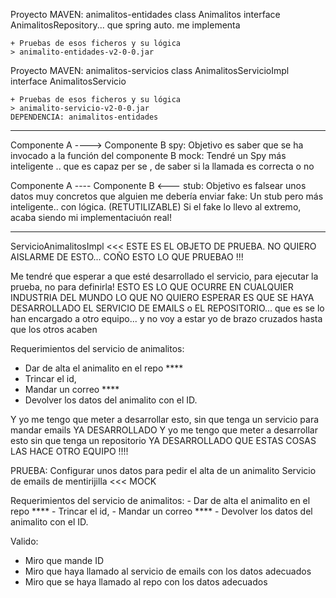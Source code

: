 
Proyecto MAVEN: animalitos-entidades
    class Animalitos
    interface AnimalitosRepository... que spring auto. me implementa

    + Pruebas de esos ficheros y su lógica
    > animalito-entidades-v2-0-0.jar
   
Proyecto MAVEN: animalitos-servicios
    class     AnimalitosServicioImpl
    interface AnimalitosServicio

    + Pruebas de esos ficheros y su lógica
    > animalito-servicio-v2-0-0.jar
    DEPENDENCIA: animalitos-entidades

---


Componente A ----> Componente B
                   spy: Objetivo es saber que se ha invocado a la función del componente B
                   mock: Tendré un Spy más inteligente .. que es capaz per se , de saber si la llamada es correcta o no

Componente A ---- Componente B
             <---
                    stub: Objetivo es falsear unos datos muy concretos que alguien me debería enviar
                    fake: Un stub pero más inteligente.. con lógica. (RETUTILIZABLE)
                    Si el fake lo llevo al extremo, acaba siendo mi implementaciuón real!

----


ServicioAnimalitosImpl <<< ESTE ES EL OBJETO DE PRUEBA. NO QUIERO AISLARME DE ESTO... COÑO ESTO LO QUE PRUEBAO !!!

Me tendré que esperar a que esté desarrollado el servicio, para ejecutar la prueba, no para definirla!
ESTO ES LO QUE OCURRE EN CUALQUIER INDUSTRIA DEL MUNDO 
LO QUE NO QUIERO ESPERAR ES QUE SE HAYA DESARROLLADO EL SERVICIO DE EMAILS o EL REPOSITORIO... que es se lo han encargado a otro equipo...
y no voy a estar yo de brazo cruzados hasta que los otros acaben


Requerimientos del servicio de animalitos:
- Dar de alta el animalito en el repo                   ****
- Trincar el id,
- Mandar un correo                                      ****
- Devolver los datos del animalito con el ID.

Y yo me tengo que meter a desarrollar esto, sin que tenga un servicio para mandar emails YA DESARROLLADO
Y yo me tengo que meter a desarrollar esto sin que tenga un repositorio YA DESARROLLADO
QUE ESTAS COSAS LAS HACE OTRO EQUIPO !!!!


PRUEBA:
 Configurar unos datos para pedir el alta de un animalito
 Servicio de emails de mentirijilla <<< MOCK   

  Requerimientos del servicio de animalitos:
    - Dar de alta el animalito en el repo                   ****
    - Trincar el id,
    - Mandar un correo                                      ****
    - Devolver los datos del animalito con el ID.

  Valido:
   - Miro que mande ID
   - Miro que haya llamado al servicio de emails con los datos adecuados
   - Miro que se haya llamado al repo con los datos adecuados



